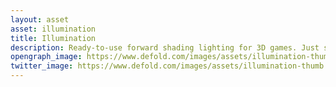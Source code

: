 ```yaml
---
layout: asset
asset: illumination
title: Illumination
description: Ready-to-use forward shading lighting for 3D games. Just set the provided material to your mesh and place light sources on the scene.
opengraph_image: https://www.defold.com/images/assets/illumination-thumb.jpeg
twitter_image: https://www.defold.com/images/assets/illumination-thumb.jpeg
---
```


